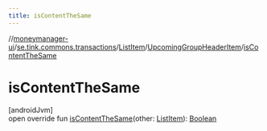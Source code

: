 ```yaml
---
title: isContentTheSame
---
```

//[moneymanager-ui](../../../../index.html)/[se.tink.commons.transactions](../../index.html)/[ListItem](../index.html)/[UpcomingGroupHeaderItem](index.html)/[isContentTheSame](is-content-the-same.html)



# isContentTheSame



[androidJvm]\
open override fun [isContentTheSame](is-content-the-same.html)(other: [ListItem](../index.html)): [Boolean](https://kotlinlang.org/api/latest/jvm/stdlib/kotlin/-boolean/index.html)




